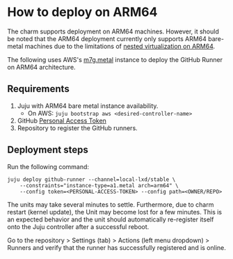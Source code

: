 # How to deploy on ARM64

The charm supports deployment on ARM64 machines. However, it should be noted that the ARM64
deployment currently only supports ARM64 bare-metal machines due to the limitations of
[nested virtualization on ARM64](https://developer.arm.com/documentation/102142/0100/Nested-virtualization).

The following uses AWS's [m7g.metal](https://aws.amazon.com/blogs/aws/now-available-bare-metal-arm-based-ec2-instances/)
instance to deploy the GitHub Runner on ARM64 architecture.

## Requirements 
1. Juju with ARM64 bare metal instance availability.
    - On AWS: `juju bootstrap aws <desired-controller-name>`
2. GitHub [Personal Access Token](https://docs.github.com/en/authentication/keeping-your-account-and-data-secure/managing-your-personal-access-tokens)
3. Repository to register the GitHub runners.

## Deployment steps

Run the following command:
```shell
juju deploy github-runner --channel=local-lxd/stable \
    --constraints="instance-type=a1.metal arch=arm64" \
    --config token=<PERSONAL-ACCESS-TOKEN> --config path=<OWNER/REPO>
```

The units may take several minutes to settle. Furthermore, due to charm restart (kernel update),
the Unit may become lost for a few minutes. This is an expected behavior and the unit should
automatically re-register itself onto the Juju controller after a successful reboot.

Go to the repository > Settings (tab) > Actions (left menu dropdown) > Runners and verify that the
runner has successfully registered and is online.